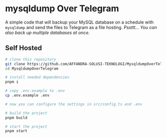 # mysqldump Over Telegram

A simple code that will backup your MySQL database on a schedule with `mysqldump` and send the files to Telegram as a file hosting. *Pssttt... You can also back up multiple databases at once.*

## Self Hosted

```sh
# clone this repository
git clone https://github.com/AFFANDRA-SOLUSI-TEKNOLOGI/MysqldumpOverTelegram
cd MysqldumpOverTelegram

# install needed dependencies
pnpm i

# copy .env.example to .env
cp .env.example .env

# now you can configure the settings in src/config.ts and .env

# build the project
pnpm build

# start the project
pnpm start
```